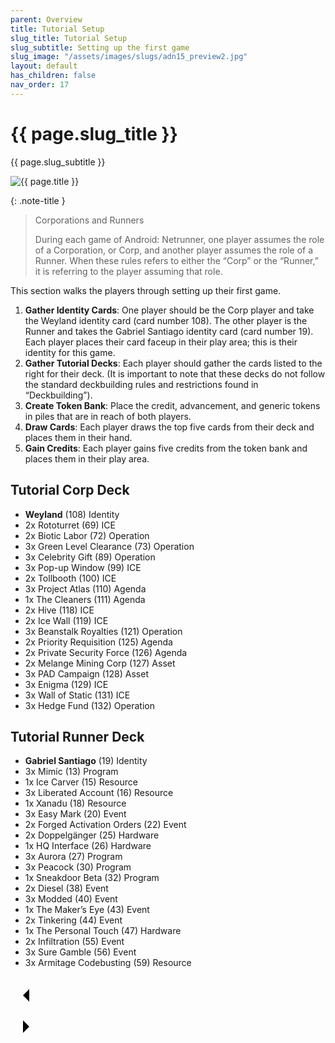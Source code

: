 ```yaml
---
parent: Overview
title: Tutorial Setup
slug_title: Tutorial Setup
slug_subtitle: Setting up the first game
slug_image: "/assets/images/slugs/adn15_preview2.jpg"
layout: default
has_children: false
nav_order: 17
---
```

<div class="slug">
    <div class="title-container">
        <h1 class="page-slug_title">{{ page.slug_title }}</h1>
        <p class="page-slug_subtitle">{{ page.slug_subtitle }}</p>
    </div>
    <div class="image-container faded-left">
        <img src="{{ page.slug_image | relative_url }}" alt="{{ page.title }}" />
    </div>
</div>

{: .note-title }
> Corporations and Runners
>
> During each game of Android: Netrunner, one player assumes the role of a Corporation, or Corp, and another player assumes the role of a Runner. When these rules refers to either the “Corp” or the “Runner,” it is referring to the player assuming that role.

This section walks the players through setting up their first game.

1. **Gather Identity Cards**: One player should be the Corp player and take the Weyland identity card (card number 108). The other player is the Runner and takes the Gabriel Santiago identity card (card number 19). Each player places their card faceup in their play area; this is their identity for this game.
1. **Gather Tutorial Decks**: Each player should gather the cards listed to the right for their deck. (It is important to note that these decks do not follow the standard deckbuilding rules and restrictions found in “Deckbuilding”).
1. **Create Token Bank**: Place the credit, advancement, and generic tokens in piles that are in reach of both players.
1. **Draw Cards**: Each player draws the top five cards from their deck and places them in their hand.
1. **Gain Credits**: Each player gains five credits from the token bank and places them in their play area.

## Tutorial Corp Deck
- <span class="nic weyland"></span><span class="blue-font">**Weyland**</span> (108) <span class="blue-font">Identity</span>
- 2x Rototurret (69) <span class="blue-font">ICE</span>
- 2x Biotic Labor (72) <span class="blue-font">Operation</span>
- 3x Green Level Clearance (73) <span class="blue-font">Operation</span>
- 3x Celebrity Gift (89) <span class="blue-font">Operation</span>
- 3x Pop-up Window (99) <span class="blue-font">ICE</span>
- 2x Tollbooth (100) <span class="blue-font">ICE</span>
- 3x Project Atlas (110) <span class="blue-font">Agenda</span>
- 1x The Cleaners (111) <span class="blue-font">Agenda</span>
- 2x Hive (118) <span class="blue-font">ICE</span>
- 2x Ice Wall (119) <span class="blue-font">ICE</span>
- 3x Beanstalk Royalties (121) <span class="blue-font">Operation</span>
- 2x Priority Requisition (125) <span class="blue-font">Agenda</span>
- 2x Private Security Force (126) <span class="blue-font">Agenda</span>
- 2x Melange Mining Corp (127) <span class="blue-font">Asset</span>
- 3x PAD Campaign (128) <span class="blue-font">Asset</span>
- 3x Enigma (129) <span class="blue-font">ICE</span>
- 3x Wall of Static (131) <span class="blue-font">ICE</span>
- 3x Hedge Fund (132) <span class="blue-font">Operation</span>

## Tutorial Runner Deck
- <span class="nic-red criminal"></span><span class="red-font">**Gabriel Santiago**</span> (19) <span class="red-font">Identity</span>
- 3x Mimic (13) <span class="red-font">Program</span>
- 1x Ice Carver (15) <span class="red-font">Resource</span>
- 3x Liberated Account (16) <span class="red-font">Resource</span>
- 1x Xanadu (18) <span class="red-font">Resource</span>
- 3x Easy Mark (20) <span class="red-font">Event</span>
- 2x Forged Activation Orders (22) <span class="red-font">Event</span>
- 2x Doppelgänger (25) <span class="red-font">Hardware</span>
- 1x HQ Interface (26) <span class="red-font">Hardware</span>
- 3x Aurora (27) <span class="red-font">Program</span>
- 3x Peacock (30) <span class="red-font">Program</span>
- 1x Sneakdoor Beta (32) <span class="red-font">Program</span>
- 2x Diesel (38) <span class="red-font">Event</span>
- 3x Modded (40) <span class="red-font">Event</span>
- 1x The Maker’s Eye (43) <span class="red-font">Event</span>
- 2x Tinkering (44) <span class="red-font">Event</span>
- 1x The Personal Touch (47) <span class="red-font">Hardware</span>
- 2x Infiltration (55) <span class="red-font">Event</span>
- 3x Sure Gamble (56) <span class="red-font">Event</span>
- 3x Armitage Codebusting (59) <span class="red-font">Resource</span>


<div class="nav-buttons">
  <!-- Previous Button -->
  <a href="/docs/components" class="nav-button" aria-label="Previous page">
    <div class="nav-item">
      <svg xmlns="http://www.w3.org/2000/svg" width="50" height="50" viewBox="0 0 50 50">
        <path d="M30 20L20 30L30 40" />
      </svg>
    </div>
  </a>

  <!-- Next Button -->
  <a href="/docs/example" class="nav-button" aria-label="Next page">
    <div class="nav-item">
      <svg xmlns="http://www.w3.org/2000/svg" width="50" height="50" viewBox="0 0 50 50">
        <path d="M20 20L30 30L20 40" />
      </svg>
    </div>
  </a>
</div>
